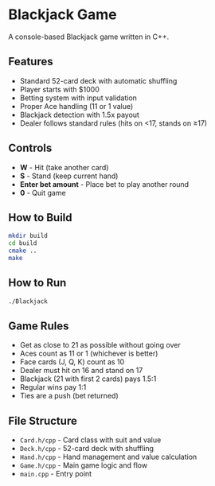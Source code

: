 # Blackjack Game

A console-based Blackjack game written in C++.

## Features

- Standard 52-card deck with automatic shuffling
- Player starts with $1000
- Betting system with input validation
- Proper Ace handling (11 or 1 value)
- Blackjack detection with 1.5x payout
- Dealer follows standard rules (hits on <17, stands on ≥17)

## Controls

- **W** - Hit (take another card)
- **S** - Stand (keep current hand)
- **Enter bet amount** - Place bet to play another round
- **0** - Quit game

## How to Build

```bash
mkdir build
cd build
cmake ..
make
```

## How to Run

```bash
./Blackjack
```

## Game Rules

- Get as close to 21 as possible without going over
- Aces count as 11 or 1 (whichever is better)
- Face cards (J, Q, K) count as 10
- Dealer must hit on 16 and stand on 17
- Blackjack (21 with first 2 cards) pays 1.5:1
- Regular wins pay 1:1
- Ties are a push (bet returned)

## File Structure

- `Card.h/cpp` - Card class with suit and value
- `Deck.h/cpp` - 52-card deck with shuffling
- `Hand.h/cpp` - Hand management and value calculation
- `Game.h/cpp` - Main game logic and flow
- `main.cpp` - Entry point
